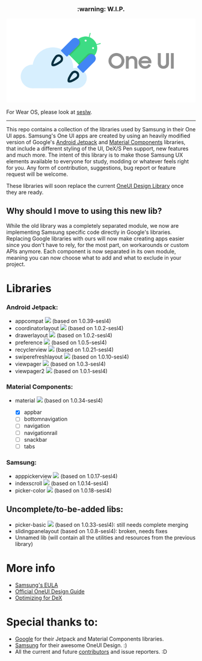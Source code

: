 <h3 align="center">:warning: W.I.P.</h3>
<p align="center">
  <img loading="lazy" src="readme-res/sesl-readme-header.png"/>
</p>

For Wear OS, please look at [seslw](https://github.com/OneUIProject/seslw).

---

This repo contains a collection of the libraries used by Samsung in their One UI apps.
Samsung's One UI apps are created by using an heavily modified version of Google's [Android Jetpack](https://github.com/androidx/androidx) and [Material Components](https://github.com/material-components/material-components-android) libraries, that include a different styling of the UI, DeX/S Pen support, new features and much more. The intent of this library is to make those Samsung UX elements available to everyone for study, modding or whatever feels right for you. Any form of contribution, suggestions, bug report or feature request will be welcome.

These libraries will soon replace the current [OneUI Design Library](https://github.com/Yanndroid/OneUI-Design-Library) once they are ready.

## Why should I move to using this new lib?
While the old library was a completely separated module, we now are implementing Samsung specific code directly in Google's libraries. Replacing Google libraries with ours will now make creating apps easier since you don't have to rely, for the most part, on workarounds or custom APIs anymore. Each component is now separated in its own module, meaning you can now choose what to add and what to exclude in your project.

# Libraries
### Android Jetpack:
- appcompat ![](https://img.shields.io/maven-central/v/io.github.oneuiproject.sesl/appcompat?color=%23C71A36&logoColor=%23C11920&style=flat-square) (based on 1.0.39-sesl4)
- coordinatorlayout ![](https://img.shields.io/maven-central/v/io.github.oneuiproject.sesl/coordinatorlayout?color=%23C71A36&logoColor=%23C11920&style=flat-square) (based on 1.0.2-sesl4)
- drawerlayout ![](https://img.shields.io/maven-central/v/io.github.oneuiproject.sesl/drawerlayout?color=%23C71A36&logoColor=%23C11920&style=flat-square) (based on 1.0.2-sesl4)
- preference ![](https://img.shields.io/maven-central/v/io.github.oneuiproject.sesl/preference?color=%23C71A36&logoColor=%23C11920&style=flat-square) (based on 1.0.5-sesl4)
- recyclerview ![](https://img.shields.io/maven-central/v/io.github.oneuiproject.sesl/recyclerview?color=%23C71A36&logoColor=%23C11920&style=flat-square) (based on 1.0.21-sesl4)
- swiperefreshlayout ![](https://img.shields.io/maven-central/v/io.github.oneuiproject.sesl/swiperefreshlayout?color=%23C71A36&logoColor=%23C11920&style=flat-square) (based on 1.0.10-sesl4)
- viewpager ![](https://img.shields.io/maven-central/v/io.github.oneuiproject.sesl/viewpager?color=%23C71A36&logoColor=%23C11920&style=flat-square) (based on 1.0.3-sesl4)
- viewpager2 ![](https://img.shields.io/maven-central/v/io.github.oneuiproject.sesl/viewpager2?color=%23C71A36&logoColor=%23C11920&style=flat-square) (based on 1.0.1-sesl4)
### Material Components:
- material ![](https://img.shields.io/maven-central/v/io.github.oneuiproject.sesl/material?color=%23C71A36&logoColor=%23C11920&style=flat-square) (based on 1.0.34-sesl4)

  - [x] appbar
  - [ ] bottomnavigation
  - [ ] navigation
  - [ ] navigationrail
  - [ ] snackbar
  - [ ] tabs
### Samsung:
- apppickerview ![](https://img.shields.io/maven-central/v/io.github.oneuiproject.sesl/apppickerview?color=%23C71A36&logoColor=%23C11920&style=flat-square) (based on 1.0.17-sesl4)
- indexscroll ![](https://img.shields.io/maven-central/v/io.github.oneuiproject.sesl/indexscroll?color=%23C71A36&logoColor=%23C11920&style=flat-square) (based on 1.0.14-sesl4)
- picker-color ![](https://img.shields.io/maven-central/v/io.github.oneuiproject.sesl/picker-color?color=%23C71A36&logoColor=%23C11920&style=flat-square) (based on 1.0.18-sesl4)

## Uncomplete/to-be-added libs:
- picker-basic ![](https://img.shields.io/maven-central/v/io.github.oneuiproject.sesl/picker-basic?color=%23C71A36&logoColor=%23C11920&style=flat-square) (based on 1.0.33-sesl4): still needs complete merging
- slidingpanelayout (based on 1.0.8-sesl4): broken, needs fixes
- Unnamed lib (will contain all the utilities and resources from the previous library)

# More info
- [Samsung's EULA](https://www.samsung.com/sg/Legal/SamsungLegal-EULA/)
- [Official OneUI Design Guide](https://design.samsung.com/global/contents/one-ui/download/oneui_design_guide_eng.pdf)
- [Optimizing for DeX](https://developer.samsung.com/samsung-dex/modify-optimizing.html)

# Special thanks to:
- [Google](https://developer.android.com/jetpack) for their Jetpack and Material Components libraries.
- [Samsung](https://www.samsung.com/) for their awesome OneUI Design. :)
- All the current and future [contributors](https://github.com/Yanndroid/OneUI-Design-Library/graphs/contributors) and issue reporters. :D
